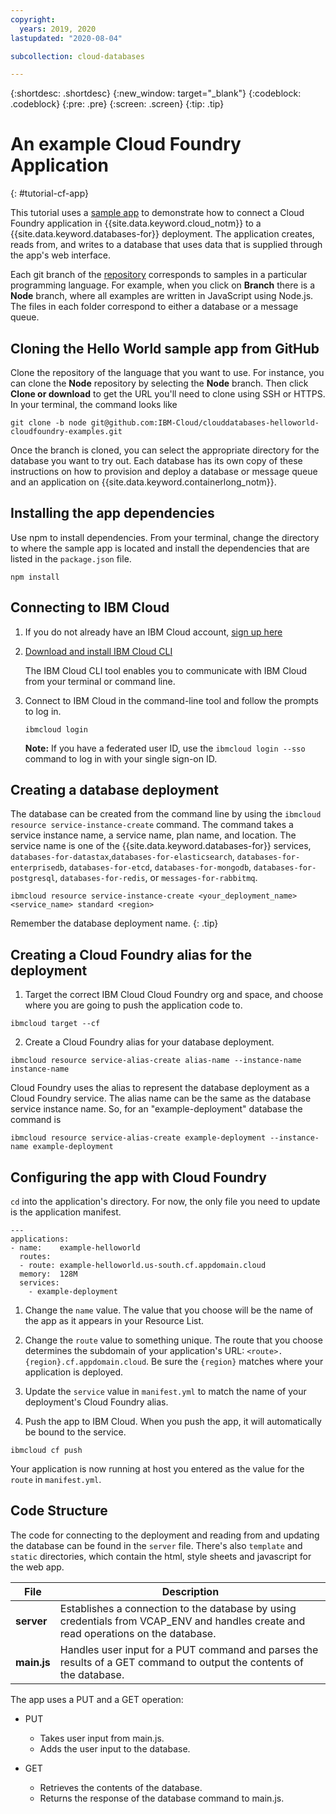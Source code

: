 ```yaml
---
copyright:
  years: 2019, 2020
lastupdated: "2020-08-04"

subcollection: cloud-databases

---
```


{:shortdesc: .shortdesc}
{:new_window: target="_blank"}
{:codeblock: .codeblock}
{:pre: .pre}
{:screen: .screen}
{:tip: .tip}


# An example Cloud Foundry Application
{: #tutorial-cf-app}

This tutorial uses a [sample app](https://github.com/IBM-Cloud/clouddatabases-helloworld-cloudfoundry-examples) to demonstrate how to connect a Cloud Foundry application in {{site.data.keyword.cloud_notm}} to a {{site.data.keyword.databases-for}} deployment. The application creates, reads from, and writes to a database that uses data that is supplied through the app's web interface.

Each git branch of the [repository](https://github.com/IBM-Cloud/clouddatabases-helloworld-cloudfoundry-examples) corresponds to samples in a particular programming language. For example, when you click on **Branch** there is a **Node** branch, where all examples are written in JavaScript using Node.js. The files in each folder correspond to either a database or a message queue. 

## Cloning the Hello World sample app from GitHub

Clone the repository of the language that you want to use. For instance, you can clone the **Node** repository by selecting the **Node** branch. Then click **Clone or download** to get the URL you'll need to clone using SSH or HTTPS. In your terminal, the command looks like

```shell
git clone -b node git@github.com:IBM-Cloud/clouddatabases-helloworld-cloudfoundry-examples.git
```

Once the branch is cloned, you can select the appropriate directory for the database you want to try out. Each database has its own copy of these instructions on how to provision and deploy a database or message queue and an application on {{site.data.keyword.containerlong_notm}}.

## Installing the app dependencies

Use npm to install dependencies. From your terminal, change the directory to where the sample app is located and install the dependencies that are listed in the `package.json` file.
  ```
  npm install
  ```

## Connecting to IBM Cloud

1. If you do not already have an IBM Cloud account, [sign up here](https://cloud.ibm.com/registration/)

2. [Download and install IBM Cloud CLI](/docs/cli/reference/ibmcloud?topic=cloud-cli-install-ibmcloud-cli)

    The IBM Cloud CLI tool enables you to communicate with IBM Cloud from your terminal or command line.

3. Connect to IBM Cloud in the command-line tool and follow the prompts to log in.

    ```shell
    ibmcloud login
    ```

    **Note:** If you have a federated user ID, use the `ibmcloud login --sso` command to log in with your single sign-on ID.

 ## Creating a database deployment

The database can be created from the command line by using the `ibmcloud resource service-instance-create` command. The command takes a service instance name, a service name, plan name, and location. The service name is one of the {{site.data.keyword.databases-for}} services, `databases-for-datastax`,`databases-for-elasticsearch`, `databases-for-enterprisedb`, `databases-for-etcd`, `databases-for-mongodb`, `databases-for-postgresql`, `databases-for-redis`, or `messages-for-rabbitmq`.
```shell
ibmcloud resource service-instance-create <your_deployment_name> <service_name> standard <region>
```

Remember the database deployment name.
{: .tip}

## Creating a Cloud Foundry alias for the deployment

1. Target the correct IBM Cloud Cloud Foundry org and space, and choose where you are going to push the application code to.
```shell
ibmcloud target --cf
```

2. Create a Cloud Foundry alias for your database deployment.
```shell
ibmcloud resource service-alias-create alias-name --instance-name instance-name
```

Cloud Foundry uses the alias to represent the database deployment as a Cloud Foundry service. The alias name can be the same as the database service instance name. So, for an "example-deployment" database the command is
```shell
ibmcloud resource service-alias-create example-deployment --instance-name example-deployment
```

## Configuring the app with Cloud Foundry

`cd` into the application's directory.  For now, the only file you need to update is the application manifest.
  ```
  ---
  applications:
  - name:    example-helloworld
    routes:
    - route: example-helloworld.us-south.cf.appdomain.cloud
    memory:  128M
    services:
      - example-deployment
  ```

1. Change the `name` value. The value that you choose will be the name of the app as it appears in your Resource List. 

2. Change the `route` value to something unique. The route that you choose determines the subdomain of your application's URL:  `<route>.{region}.cf.appdomain.cloud`. Be sure the `{region}` matches where your application is deployed.

3. Update the `service` value in `manifest.yml` to match the name of your deployment's Cloud Foundry alias.

4. Push the app to IBM Cloud. When you push the app, it will automatically be bound to the service.
```shell
ibmcloud cf push
```
Your application is now running at host you entered as the value for the `route` in `manifest.yml`.

## Code Structure

The code for connecting to the deployment and reading from and updating the database can be found in the `server` file. There's also `template` and `static` directories, which contain the html, style sheets and javascript for the web app.

| File | Description |
| ---- | ----------- |
|**server**|Establishes a connection to the database by using credentials from VCAP_ENV and handles create and read operations on the database. |
|**main.js**|Handles user input for a PUT command and parses the results of a GET command to output the contents of the database.|

The app uses a PUT and a GET operation:

- PUT
  - Takes user input from main.js.
  - Adds the user input to the database.

- GET
  - Retrieves the contents of the database.
  - Returns the response of the database command to main.js.